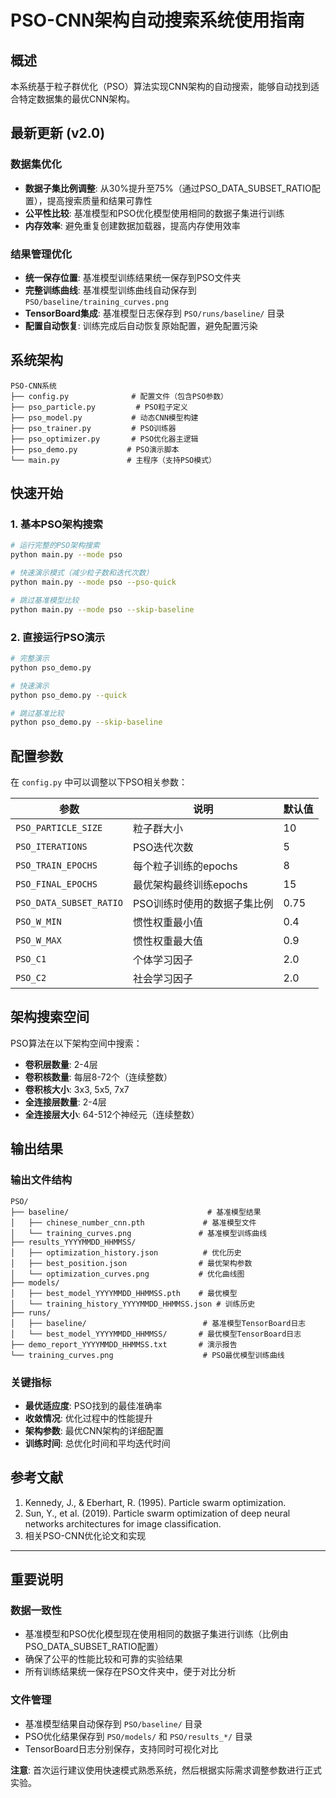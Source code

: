 # PSO-CNN架构自动搜索系统使用指南

## 概述

本系统基于粒子群优化（PSO）算法实现CNN架构的自动搜索，能够自动找到适合特定数据集的最优CNN架构。

## 最新更新 (v2.0)

### 数据集优化
- **数据子集比例调整**: 从30%提升至75%（通过PSO_DATA_SUBSET_RATIO配置），提高搜索质量和结果可靠性
- **公平性比较**: 基准模型和PSO优化模型使用相同的数据子集进行训练
- **内存效率**: 避免重复创建数据加载器，提高内存使用效率

### 结果管理优化
- **统一保存位置**: 基准模型训练结果统一保存到PSO文件夹
- **完整训练曲线**: 基准模型训练曲线自动保存到 `PSO/baseline/training_curves.png`
- **TensorBoard集成**: 基准模型日志保存到 `PSO/runs/baseline/` 目录
- **配置自动恢复**: 训练完成后自动恢复原始配置，避免配置污染

## 系统架构

```
PSO-CNN系统
├── config.py              # 配置文件（包含PSO参数）
├── pso_particle.py         # PSO粒子定义
├── pso_model.py           # 动态CNN模型构建
├── pso_trainer.py         # PSO训练器
├── pso_optimizer.py       # PSO优化器主逻辑
├── pso_demo.py           # PSO演示脚本
└── main.py               # 主程序（支持PSO模式）
```

## 快速开始

### 1. 基本PSO架构搜索

```bash
# 运行完整的PSO架构搜索
python main.py --mode pso

# 快速演示模式（减少粒子数和迭代次数）
python main.py --mode pso --pso-quick

# 跳过基准模型比较
python main.py --mode pso --skip-baseline
```

### 2. 直接运行PSO演示

```bash
# 完整演示
python pso_demo.py

# 快速演示
python pso_demo.py --quick

# 跳过基准比较
python pso_demo.py --skip-baseline
```

## 配置参数

在 `config.py` 中可以调整以下PSO相关参数：

| 参数 | 说明 | 默认值 |
|------|------|--------|
| `PSO_PARTICLE_SIZE` | 粒子群大小 | 10 |
| `PSO_ITERATIONS` | PSO迭代次数 | 5 |
| `PSO_TRAIN_EPOCHS` | 每个粒子训练的epochs | 8 |
| `PSO_FINAL_EPOCHS` | 最优架构最终训练epochs | 15 |
| `PSO_DATA_SUBSET_RATIO` | PSO训练时使用的数据子集比例 | 0.75 |
| `PSO_W_MIN` | 惯性权重最小值 | 0.4 |
| `PSO_W_MAX` | 惯性权重最大值 | 0.9 |
| `PSO_C1` | 个体学习因子 | 2.0 |
| `PSO_C2` | 社会学习因子 | 2.0 |

## 架构搜索空间

PSO算法在以下架构空间中搜索：

- **卷积层数量**: 2-4层
- **卷积核数量**: 每层8-72个（连续整数）
- **卷积核大小**: 3x3, 5x5, 7x7
- **全连接层数量**: 2-4层
- **全连接层大小**: 64-512个神经元（连续整数）

## 输出结果

### 输出文件结构

```
PSO/
├── baseline/                               # 基准模型结果
│   ├── chinese_number_cnn.pth             # 基准模型文件
│   └── training_curves.png               # 基准模型训练曲线
├── results_YYYYMMDD_HHMMSS/
│   ├── optimization_history.json          # 优化历史
│   ├── best_position.json                # 最优架构参数
│   └── optimization_curves.png           # 优化曲线图
├── models/
│   ├── best_model_YYYYMMDD_HHMMSS.pth    # 最优模型
│   └── training_history_YYYYMMDD_HHMMSS.json # 训练历史
├── runs/
│   ├── baseline/                          # 基准模型TensorBoard日志
│   └── best_model_YYYYMMDD_HHMMSS/       # 最优模型TensorBoard日志
├── demo_report_YYYYMMDD_HHMMSS.txt       # 演示报告
└── training_curves.png                    # PSO最优模型训练曲线
```

### 关键指标

- **最优适应度**: PSO找到的最佳准确率
- **收敛情况**: 优化过程中的性能提升
- **架构参数**: 最优CNN架构的详细配置
- **训练时间**: 总优化时间和平均迭代时间

## 参考文献

1. Kennedy, J., & Eberhart, R. (1995). Particle swarm optimization.
2. Sun, Y., et al. (2019). Particle swarm optimization of deep neural networks architectures for image classification.
3. 相关PSO-CNN优化论文和实现

---

## 重要说明

### 数据一致性
- 基准模型和PSO优化模型现在使用相同的数据子集进行训练（比例由PSO_DATA_SUBSET_RATIO配置）
- 确保了公平的性能比较和可靠的实验结果
- 所有训练结果统一保存在PSO文件夹中，便于对比分析

### 文件管理
- 基准模型结果自动保存到 `PSO/baseline/` 目录
- PSO优化结果保存到 `PSO/models/` 和 `PSO/results_*/` 目录
- TensorBoard日志分别保存，支持同时可视化对比

**注意**: 首次运行建议使用快速模式熟悉系统，然后根据实际需求调整参数进行正式实验。